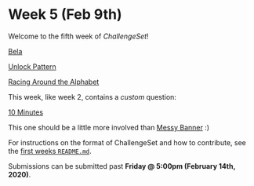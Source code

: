 # Week 5 (Feb 9th)

Welcome to the fifth week of _ChallengeSet_!

[Bela](https://open.kattis.com/problems/bela)

[Unlock Pattern](https://open.kattis.com/problems/unlockpattern)

[Racing Around the Alphabet](https://open.kattis.com/problems/racingalphabet)

This week, like week 2, contains a _custom_ question:

[10 Minutes](../problems/10mins)

This one should be a little more involved than [Messy Banner](../problems/messybanner.md) :)

For instructions on the format of ChallengeSet and how to contribute, see the [first weeks `README.md`](../week-01).

Submissions can be submitted past **Friday @ 5:00pm (February 14th, 2020)**.

